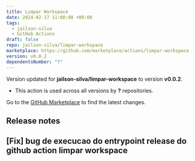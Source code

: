 ```yaml
---
title: Limpar Workspace
date: 2024-02-17 11:00:08 +00:00
tags:
  - jailson-silva
  - GitHub Actions
draft: false
repo: jailson-silva/limpar-workspace
marketplace: https://github.com/marketplace/actions/limpar-workspace
version: v0.0.2
dependentsNumber: "?"
---
```



Version updated for **jailson-silva/limpar-workspace** to version **v0.0.2**.
- This action is used across all versions by **?** repositories.

Go to the [GitHub Marketplace](https://github.com/marketplace/actions/limpar-workspace) to find the latest changes.

## Release notes

## [Fix] bug de execucao do entrypoint release do github action limpar workspace
